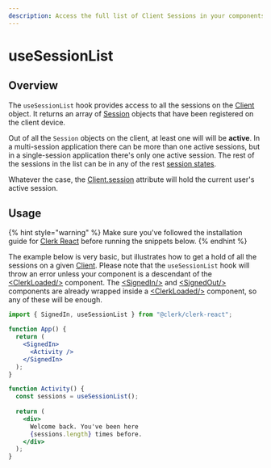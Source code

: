 ```yaml
---
description: Access the full list of Client Sessions in your components.
---
```


# useSessionList

## Overview

The `useSessionList` hook provides access to all the sessions on the [Client](../clerkjs/client.md) object. It returns an array of [Session](../clerkjs/session.md) objects that have been registered on the client device.

Out of all the `Session` objects on the client, at least one will will be **active**. In a multi-session application there can be more than one active sessions, but in a single-session application there's only one active session. The rest of the sessions in the list can be in any of the rest [session states](../clerkjs/session.md#sessionstatus).

Whatever the case, the [Client.session](../clerkjs/client.md#attributes) attribute will hold the current user's active session.&#x20;

## Usage

{% hint style="warning" %}
Make sure you've followed the installation guide for [Clerk React](installation.md) before running the snippets below.
{% endhint %}

The example below is very basic, but illustrates how to get a hold of all the sessions on a given [Client](../clerkjs/client.md). Please note that the `useSessionList` hook will throw an error unless your component is a descendant of the [\<ClerkLoaded/>](../../components/control-components/clerk-loaded.md) component. The [\<SignedIn/>](../../components/control-components/signed-in.md) and [\<SignedOut/>](../../components/control-components/signed-out.md) components are already wrapped inside a [\<ClerkLoaded/>](../../components/control-components/clerk-loaded.md) component, so any of these will be enough.

```jsx
import { SignedIn, useSessionList } from "@clerk/clerk-react";

function App() {
  return (
    <SignedIn>
      <Activity />
    </SignedIn>
  );
}

function Activity() {
  const sessions = useSessionList();
  
  return (
    <div>
      Welcome back. You've been here 
      {sessions.length} times before.
    </div>
  );
}
```
